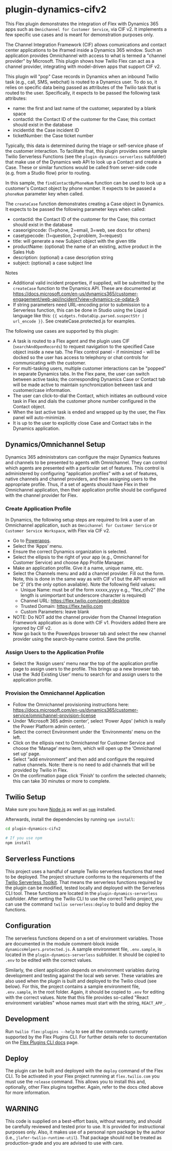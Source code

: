 # plugin-dynamics-cifv2

This Flex plugin demonstrates the integration of Flex with Dynamics 365 apps such as `Omnichannel for Customer Service`, via CIF v2. It implements a few specific use cases and is meant for demonstration purposes only.

The Channel Integration Framework (CIF) allows comunications and contact center applications to be iframed inside a Dynamics 365 window. Such an application provides Omnichannel with access to what is termed a "channel provider" by Microsoft. This plugin shows how Twilio Flex can act as a channel provider, integrating with model-driven apps that support CIF v2.

This plugin will "pop" Case records in Dynamics when an inbound Twilio task (e.g., call, SMS, webchat) is routed to a Dynamics user. To do so, it relies on specific data being passed as attributes of the Twilio task that is routed to the user. Specifically, it expects to be passed the following task attributes:
- name: the first and last name of the customer, separated by a blank space
- contactId: the Contact ID of the customer for the Case; this contact should exist in the database
- incidentId: the Case incident ID
- ticketNumber: the Case ticket number

Typically, this data is determined during the triage or self-service phase of the customer interaction. To facilitate that, this plugin provides some sample Twilio Serverless Functions (see the `plugin-dynamics-serverless` subfolder) that make use of the Dynamics web API to look up a Contact and create a Case. These or similar functions would be called from server-side code (e.g. from a Studio flow) prior to routing.

In this sample, the `findContactByPhoneNum` function can be used to look up a customer's Contact object by phone number. It expects to be passed a `phoneNum` parameter key when called.

The `createCase` function demonstrates creating a Case object in Dynamics. It expects to be passed the following parameter keys when called:
- contactid: the Contact ID of the customer for the Case; this contact should exist in the database
- caseorigincode: (1=phone, 2=email, 3=web, see docs for others)
- casetypecode: (1=question, 2=problem, 3=request)
- title: will generate a new Subject object with the given title
- productName: (optional) the name of an existing, active product in the Sales Hub
- description: (optional) a case description string
- subject: (optional) a case subject line

Notes
- Additional valid incident properties, if supplied, will be submitted by the `createCase` function to the Dynamics API. These are documented at https://docs.microsoft.com/en-us/dynamics365/customer-engagement/web-api/incident?view=dynamics-ce-odata-9.
- If string parameters need URL-encoding prior to submission to a Serverless function, this can be done in Studio using the Liquid language like this: `{{ widgets.fnDataDip.parsed.suspectStr | url_encode }}`. See createCase.protected.js for examples.

The following use cases are supported by this plugin:
- A task is routed to a Flex agent and the plugin uses CIF (`searchAndOpenRecords`) to request navigation to the specified Case object inside a new tab. The Flex control panel - if minimized - will be docked so the user has access to telephony or chat controls for communicating with the customer.
- For multi-tasking users, multiple customer interactions can be "popped" in separate Dynamics tabs. In the Flex pane, the user can switch between active tasks; the corresponding Dynamics Case or Contact tab will be made active to maintain synchronization between task and customer/case information.
- The user can click-to-dial the Contact, which initiates an outbound voice task in Flex and dials the customer phone number configured in the Contact object.
- When the last active task is ended and wrapped up by the user, the Flex panel will auto-minimize.
- It is up to the user to explicitly close Case and Contact tabs in the Dynamics application.

## Dynamics/Omnichannel Setup
Dynamics 365 administrators can configure the major Dynamics features and channels to be presented to agents with Omnichannel. They can control which agents are presented with a particular set of features. This control is administered by configuring “application profiles” with a set of features, native channels and channel providers, and then assigning users to the appropriate profile. Thus, if a set of agents should have Flex in their Omnichannel application, then their application profile should be configured with the channel provider for Flex.

### Create Application Profile
In Dynamics, the following setup steps are required to link a user of an Omnichannel application, such as `Omnichannel for Customer Service` or `Customer Service Workspace`, with Flex via CIF v2.
- Go to [Powerapps](https://make.powerapps.com).
- Select the ‘Apps’ menu.
- Ensure the correct Dynamics organization is selected.
- Select the ellipsis to the right of your app (e.g., Omnichannel for Customer Service) and choose App Profile Manager.
- Make an application profile. Give it a name, unique name, etc.
- Select the Channels menu and add a channel provider. Fill out the form. Note, this is done in the same way as with CIF v1 but the API version will be ‘2’ (it’s the only option available). Note the following field values:
  - Unique Name: must be of the form xxxxx_yyyy e.g., “flex_cifv2” (the length is unimportant but underscore character is required)
  - Channel URL: https://flex.twilio.com/agent-desktop
  - Trusted Domain: https://flex.twilio.com
  - Custom Parameters: leave blank
- NOTE: Do NOT add the channel provider from the Channel Integration Framework application as is done with CIF v1. Providers added there are ignored by CIF v2.
- Now go back to the PowerApps browser tab and select the new channel provider using the search-by-name control. Save the profile.

### Assign Users to the Application Profile
- Select the ‘Assign users’ menu near the top of the application profile page to assign users to the profile. This brings up a new browser tab.
- Use the ‘Add Existing User’ menu to search for and assign users to the application profile.

### Provision the Omnichannel Application
- Follow the Omnichannel provisioning instructions here: https://docs.microsoft.com/en-us/dynamics365/customer-service/omnichannel-provision-license 
- Under ‘Microsoft 365 admin center’, select ‘Power Apps’ (which is really the Power Platform admin center).
- Select the correct Environment under  the ‘Environments’ menu on the left.
- Click on the ellipsis next to Omnichannel for Customer Service and choose the ‘Manage’ menu item, which will open up the ‘Omnichannel set up’ page.
- Select “add environment” and then add and configure the required native channels. Note: there is no need to add channels that will be provided by Twilio in Flex.
- On the confirmation page click ‘Finish’ to confirm the selected channels; this can take 30 minutes or more to complete.

## Twilio Setup
Make sure you have [Node.js](https://nodejs.org) as well as [`npm`](https://npmjs.com) installed.

Afterwards, install the dependencies by running `npm install`:

```bash
cd plugin-dynamics-cifv2

# If you use npm
npm install
```

## Serverless Functions
This project uses a handful of sample Twilio serverless functions that need to be deployed. The project structure conforms to the requirements of the [Twilio Serverless Toolkit](https://www.twilio.com/docs/labs/serverless-toolkit). That means the serverless functions required by the plugin can be modified, tested locally and deployed with the Serverless CLI tool. These functions are located in the `plugin-dynamics-serverless` subfolder. After setting the Twilio CLI to use the correct Twilio project, you can use the command `twilio serverless:deploy` to build and deploy the functions.

## Configuration
The serverless functions depend on a set of environment variables. Those are documented in the module comment-block inside `dynamicsHelpers.protected.js`. A sample environment file, `.env.sample`, is located in the `plugin-dynamics-serverless` subfolder. It should be copied to `.env` to be edited with the correct values.

Similarly, the client application depends on environment variables during development and testing against the local web server. These variables are also used when the plugin is built and deployed to the Twilio cloud (see below). For this, the project contains a sample environment file, `.env.sample`, in the root folder. Again, it should be copied to `.env` for editing with the correct values. Note that this file provides so-called "React environment variables" whose names must start with the string, `REACT_APP_`.

## Development
Run `twilio flex:plugins --help` to see all the commands currently supported by the Flex Plugins CLI. For further details refer to documentation on the [Flex Plugins CLI docs](https://www.twilio.com/docs/flex/developer/plugins/cli) page.

## Deploy
The plugin can be built and deployed with the `deploy` command of the Flex CLI. To be activated in your Flex project runnning at `flex.twilio.com` you must use the `release` command. This allows you to install this and, optionally, other Flex plugins together. Again, refer to the docs cited above for more information.

## WARNING
This code is supplied on a best-effort basis, without warranty, and should be carefully reviewed and tested prior to use. It is provided for instructional purposes only. Also, it makes use of a personal npm package by the author (i.e., `jlafer-twilio-runtime-util`). That package should not be treated as production-grade and you are advised to use with care.

